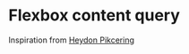 # Flexbox content query
Inspiration from [Heydon Pikcering](http://www.heydonworks.com/article/the-flexbox-holy-albatross-reincarnated)

